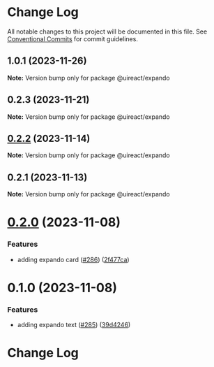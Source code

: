 # Change Log

All notable changes to this project will be documented in this file.
See [Conventional Commits](https://conventionalcommits.org) for commit guidelines.

## 1.0.1 (2023-11-26)

**Note:** Version bump only for package @uireact/expando





## 0.2.3 (2023-11-21)

**Note:** Version bump only for package @uireact/expando





## [0.2.2](https://github.com/inavac182/ui-react/compare/@uireact/expando@0.2.1...@uireact/expando@0.2.2) (2023-11-14)

**Note:** Version bump only for package @uireact/expando





## 0.2.1 (2023-11-13)

**Note:** Version bump only for package @uireact/expando





# [0.2.0](https://github.com/inavac182/ui-react/compare/@uireact/expando@0.1.0...@uireact/expando@0.2.0) (2023-11-08)


### Features

* adding expando card ([#286](https://github.com/inavac182/ui-react/issues/286)) ([2f477ca](https://github.com/inavac182/ui-react/commit/2f477ca5e492c8d4891e4728b5c5d633d83d0b78))





# 0.1.0 (2023-11-08)


### Features

* adding expando text ([#285](https://github.com/inavac182/ui-react/issues/285)) ([39d4246](https://github.com/inavac182/ui-react/commit/39d42461e8d3bbf90f40135828af5cd7f14e34d9))





# Change Log
